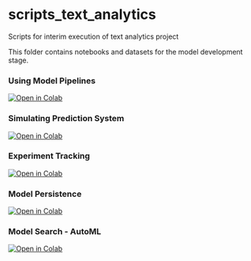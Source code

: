 # scripts_text_analytics
Scripts for interim execution of text analytics project

This folder contains notebooks and datasets for the model development stage.

### Using Model Pipelines

[![Open in Colab](https://colab.research.google.com/assets/colab-badge.svg)](https://colab.research.google.com/github/aravind-prabha/scripts_text_analytics/blob/main/AJ/try_this.ipynb)

### Simulating Prediction System

[![Open in Colab](https://colab.research.google.com/assets/colab-badge.svg)](https://colab.research.google.com/github/manaranjanp/mlopsv2/blob/main/dev/Simulating%20Prediction_System%201.0.ipynb)

### Experiment Tracking

[![Open in Colab](https://colab.research.google.com/assets/colab-badge.svg)](https://colab.research.google.com/github/manaranjanp/mlopsv2/blob/main/dev/Model%20Expriment.ipynb)

### Model Persistence

[![Open in Colab](https://colab.research.google.com/assets/colab-badge.svg)](https://colab.research.google.com/github/manaranjanp/mlopsv2/blob/main/dev/Model_Persistence%20ONNX%201.0.ipynb)

### Model Search - AutoML

[![Open in Colab](https://colab.research.google.com/assets/colab-badge.svg)](https://colab.research.google.com/github/manaranjanp/mlopsv2/blob/main/dev/Model_Search_AutoML_H2O.ipynb)
